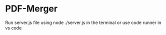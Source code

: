 # PDF-Merger

Run server.js file using node ./server.js  in the terminal
or
use code runner in vs code 

